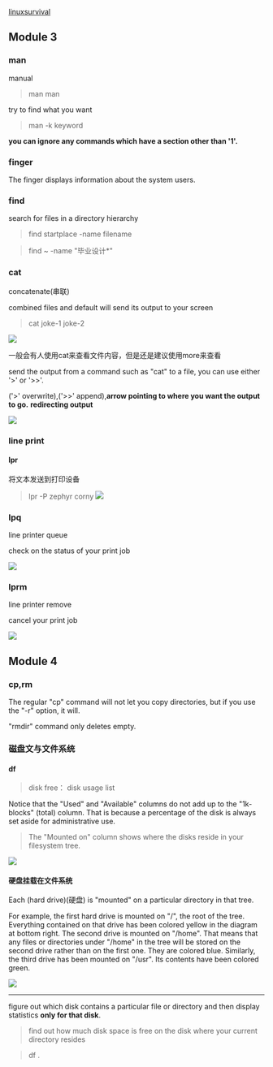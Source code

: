 
[linuxsurvival](https://linuxsurvival.com/linux-tutorial-module-3-introduction/)

## Module 3

### man

manual 

> man man 

try to find what you want 

> man -k keyword 

**you can ignore any commands which have a section other than '1'.**



### finger

The finger displays information about the system users.


### find

search for files in a directory hierarchy

> find startplace -name filename

> find ~ -name "毕业设计*"



### cat

concatenate(串联)

combined files and default will send its output to your screen

> cat joke-1 joke-2

![](./imgs/cat.png)




一般会有人使用cat来查看文件内容，但是还是建议使用more来查看

send the output from a command such as "cat" to a file, you can use either '>' or '>>'.

('>' overwrite),('>>' append),**arrow pointing to where you want the output to go.** **redirecting output**

![](./imgs/cat-2.png)


### line print

#### lpr

将文本发送到打印设备
> lpr -P zephyr corny
![](./imgs/cat-3.png)


### lpq

line printer queue

check on the status of your print job

![](./imgs/cat-4.png)



### lprm

line printer remove

cancel your print job

![](./imgs/cat-5.png)


## Module 4


### cp,rm

The regular "cp" command will not let you copy directories, but if you use the "-r" option, it will. 



 "rmdir" command only deletes empty.

### 磁盘文与文件系统


#### df

> disk free： disk usage list

Notice that the "Used" and "Available" columns do not add up to the "1k-blocks" (total) column. That is because a percentage of the disk is always set aside for administrative use.


> The "Mounted on" column shows where the disks reside in your filesystem tree.

![](./imgs/file.png)



#### 硬盘挂载在文件系统

Each (hard drive)(硬盘) is "mounted" on a particular directory in that tree. 

For example, the first hard drive is mounted on "/", the root of the tree. Everything contained on that drive has been colored yellow in the diagram at bottom right. The second drive is mounted on "/home". That means that any files or directories under "/home" in the tree will be stored on the second drive rather than on the first one. They are colored blue. Similarly, the third drive has been mounted on "/usr". Its contents have been colored green.

![](./imgs/file-1.png)



------------

figure out which disk contains a particular file or directory and then display statistics **only for that disk**.

>  find out how much disk space is free on the disk where your current directory resides

> df .
